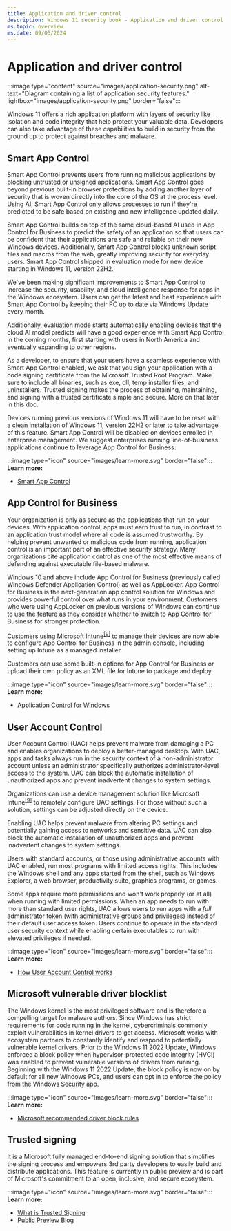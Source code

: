 ```yaml
---
title: Application and driver control
description: Windows 11 security book - Application and driver control.
ms.topic: overview
ms.date: 09/06/2024
---
```


# Application and driver control

:::image type="content" source="images/application-security.png" alt-text="Diagram containing a list of application security features." lightbox="images/application-security.png" border="false":::

Windows 11 offers a rich application platform with layers of security like isolation and code integrity that help protect your valuable data. Developers can also take advantage of these
capabilities to build in security from the ground up to protect against breaches and malware.

## Smart App Control

Smart App Control prevents users from running malicious applications by blocking untrusted or unsigned applications. Smart App Control goes beyond previous built-in browser protections by adding another layer of security that is woven directly into the core of the OS at the process level. Using AI, Smart App Control only allows processes to run if they're predicted to be safe based on existing and new intelligence updated daily.

Smart App Control builds on top of the same cloud-based AI used in App Control for Business to predict the safety of an application so that users can be confident that their applications are safe and reliable on their new Windows devices. Additionally, Smart App Control blocks unknown script files and macros from the web, greatly improving security for everyday users. Smart App Control shipped in evaluation mode for new device starting in Windows 11, version 22H2.

We've been making significant improvements to Smart App Control to increase the security, usability, and cloud intelligence response for apps in the Windows ecosystem. Users can get the latest and best experience with Smart App Control by keeping their PC up to date via Windows Update every month.

Additionally, evaluation mode starts automatically enabling devices that the cloud AI model predicts will have a good experience with Smart App Control in the coming months, first starting with users in North America and eventually expanding to other regions.

As a developer, to ensure that your users have a seamless experience with Smart App Control enabled, we ask that you sign your application with a code signing certificate from the Microsoft Trusted Root Program.  Make sure to include all binaries, such as exe, dll, temp installer files, and uninstallers. Trusted signing makes the process of obtaining, maintaining, and signing with a trusted certificate simple and secure. More on that later in this doc.

Devices running previous versions of Windows 11 will have to be reset with a clean installation of Windows 11, version 22H2 or later to take advantage of this feature. Smart App Control will be disabled on devices enrolled in enterprise management. We suggest enterprises running line-of-business applications continue to leverage App Control for Business.

:::image type="icon" source="images/learn-more.svg" border="false"::: **Learn more:**

- [Smart App Control](/windows/apps/develop/smart-app-control/overview)

## App Control for Business

Your organization is only as secure as the applications that run on your devices. With application control, apps must earn trust to run, in contrast to an application trust model where all code is assumed trustworthy. By helping prevent unwanted or malicious code from running, application control is an important part of an effective security strategy. Many organizations cite application control as one of the most effective means of defending against executable file-based malware.

Windows 10 and above include App Control for Business (previously called Windows Defender Application Control) as well as AppLocker. App Control for Business is the next-generation app control solution for Windows and provides powerful control over what runs in your environment. Customers who were using AppLocker on previous versions of Windows can continue to use the feature as they consider whether to switch to App Control for Business for stronger protection.

Customers using Microsoft Intune<sup>[\[9\]](conclusion.md#footnote9)</sup> to manage their devices are now able to configure App Control for Business in the admin console, including setting up Intune as a managed installer.

Customers can use some built-in options for App Control for Business or upload their own policy as an XML file for Intune to package and deploy.

:::image type="icon" source="images/learn-more.svg" border="false"::: **Learn more:**

- [Application Control for Windows](/windows/security/application-security/application-control/windows-defender-application-control/wdac)

## User Account Control

User Account Control (UAC) helps prevent malware from damaging a PC and enables organizations to deploy a better-managed desktop. With UAC, apps and tasks always run in the security context of a non-administrator account unless an administrator specifically authorizes administrator-level access to the system. UAC can block the automatic installation of unauthorized apps and prevent inadvertent changes to system settings.

Organizations can use a device management solution like Microsoft Intune<sup>[\[9\]](conclusion.md#footnote9)</sup> to remotely configure UAC settings. For those without such a solution, settings can be adjusted directly on the device.

Enabling UAC helps prevent malware from altering PC settings and potentially gaining access to networks and sensitive data. UAC can also block the automatic installation of unauthorized
apps and prevent inadvertent changes to system settings.

Users with standard accounts, or those using administrative accounts with UAC enabled, run most programs with limited access rights. This includes the Windows shell and any apps started from the shell, such as Windows Explorer, a web browser, productivity suite, graphics programs, or games.

Some apps require more permissions and won't work properly (or at all) when running with limited permissions. When an app needs to run with more than standard user rights, UAC allows users to run apps with a *full* administrator token (with administrative groups and privileges) instead of their default user access token. Users continue to operate in the standard user security context while enabling certain executables to run with elevated privileges if needed.

:::image type="icon" source="images/learn-more.svg" border="false"::: **Learn more:**

- [How User Account Control works](/windows/security/identity-protection/user-account-control/how-user-account-control-works)

## Microsoft vulnerable driver blocklist

The Windows kernel is the most privileged software and is therefore a compelling target for malware authors. Since Windows has strict requirements for code running in the kernel, cybercriminals commonly exploit vulnerabilities in kernel drivers to get access. Microsoft works with ecosystem partners to constantly identify and respond to potentially vulnerable kernel drivers. Prior to the Windows 11 2022 Update, Windows enforced a block policy when hypervisor-protected code integrity (HVCI) was enabled to prevent vulnerable versions of drivers from running. Beginning with the Windows 11 2022 Update, the block policy is now on by default for all new Windows PCs, and users can opt in to enforce the policy from the Windows Security app.

:::image type="icon" source="images/learn-more.svg" border="false"::: **Learn more:**

- [Microsoft recommended driver block rules](/windows/security/threat-protection/windows-defender-application-control/microsoft-recommended-driver-block-rules)

## Trusted signing

It is a Microsoft fully managed end-to-end signing solution that simplifies the signing process and empowers 3rd party developers to easily build and distribute applications. This feature is currently in public preview and is part of Microsoft's commitment to an open, inclusive, and secure ecosystem.

:::image type="icon" source="images/learn-more.svg" border="false"::: **Learn more:**

- [What is Trusted Signing](/azure/trusted-signing/overview)
- [Public Preview Blog](https://techcommunity.microsoft.com/t5/security-compliance-and-identity/trusted-signing-is-in-public-preview/ba-p/4103457)
